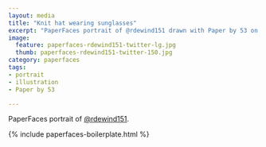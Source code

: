 ```yaml
---
layout: media
title: "Knit hat wearing sunglasses"
excerpt: "PaperFaces portrait of @rdewind151 drawn with Paper by 53 on an iPad."
image: 
  feature: paperfaces-rdewind151-twitter-lg.jpg
  thumb: paperfaces-rdewind151-twitter-150.jpg
category: paperfaces
tags: 
- portrait
- illustration
- Paper by 53

---
```


PaperFaces portrait of [@rdewind151](http://twitter.com/rdewind151).

{% include paperfaces-boilerplate.html %}